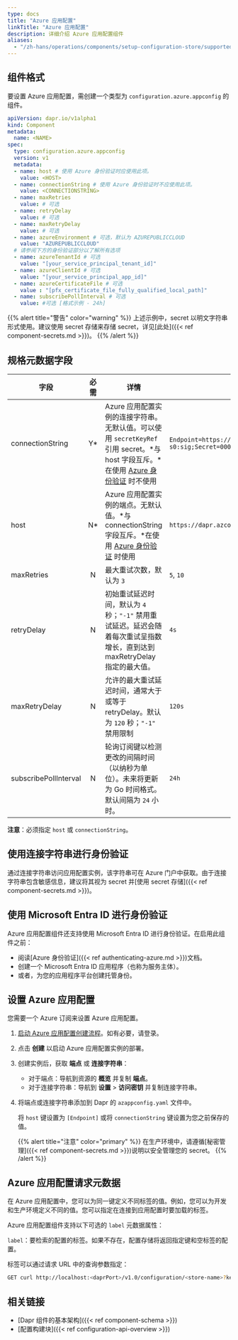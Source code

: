 ```yaml
---
type: docs
title: "Azure 应用配置"
linkTitle: "Azure 应用配置"
description: 详细介绍 Azure 应用配置组件
aliases:
  - "/zh-hans/operations/components/setup-configuration-store/supported-configuration-stores/setup-azure-appconfig/"
---
```


## 组件格式

要设置 Azure 应用配置，需创建一个类型为 `configuration.azure.appconfig` 的组件。

```yaml
apiVersion: dapr.io/v1alpha1
kind: Component
metadata:
  name: <NAME>
spec:
  type: configuration.azure.appconfig
  version: v1
  metadata:
  - name: host # 使用 Azure 身份验证时应使用此项。
    value: <HOST>
  - name: connectionString # 使用 Azure 身份验证时不应使用此项。
    value: <CONNECTIONSTRING>
  - name: maxRetries
    value: # 可选
  - name: retryDelay
    value: # 可选
  - name: maxRetryDelay
    value: # 可选
  - name: azureEnvironment # 可选，默认为 AZUREPUBLICCLOUD
    value: "AZUREPUBLICCLOUD"
  # 请参阅下方的身份验证部分以了解所有选项
  - name: azureTenantId # 可选
    value: "[your_service_principal_tenant_id]"
  - name: azureClientId # 可选
    value: "[your_service_principal_app_id]"
  - name: azureCertificateFile # 可选
    value : "[pfx_certificate_file_fully_qualified_local_path]"
  - name: subscribePollInterval # 可选
    value: #可选 [格式示例 - 24h]

```

{{% alert title="警告" color="warning" %}}
上述示例中，secret 以明文字符串形式使用。建议使用 secret 存储来存储 secret，详见[此处]({{< ref component-secrets.md >}})。
{{% /alert %}}

## 规格元数据字段

| 字段                      | 必需 | 详情 | 示例 |
|----------------------------|:--------:|---------|---------|
| connectionString  | Y*       | Azure 应用配置实例的连接字符串。无默认值。可以使用 `secretKeyRef` 引用 secret。*与 host 字段互斥。*在使用 [Azure 身份验证](https://docs.dapr.io/developing-applications/integrations/azure/azure-authentication/authenticating-azure/) 时不使用 | `Endpoint=https://foo.azconfig.io;Id=osOX-l9-s0:sig;Secret=00000000000000000000000000000000000000000000`
| host              | N*       | Azure 应用配置实例的端点。无默认值。*与 connectionString 字段互斥。*在使用 [Azure 身份验证](https://docs.dapr.io/developing-applications/integrations/azure/azure-authentication/authenticating-azure/) 时使用 | `https://dapr.azconfig.io`
| maxRetries                 | N        | 最大重试次数，默认为 `3` | `5`, `10`
| retryDelay                 | N        | 初始重试延迟时间，默认为 `4` 秒；`"-1"` 禁用重试延迟。延迟会随着每次重试呈指数增长，直到达到 maxRetryDelay 指定的最大值。 | `4s`
| maxRetryDelay              | N        | 允许的最大重试延迟时间，通常大于或等于 retryDelay。默认为 `120` 秒；`"-1"` 禁用限制 | `120s`
| subscribePollInterval      | N        | 轮询订阅键以检测更改的间隔时间（以纳秒为单位）。未来将更新为 Go 时间格式。默认间隔为 `24` 小时。 | `24h`

**注意**：必须指定 `host` 或 `connectionString`。

## 使用连接字符串进行身份验证

通过连接字符串访问应用配置实例，该字符串可在 Azure 门户中获取。由于连接字符串包含敏感信息，建议将其视为 secret 并[使用 secret 存储]({{< ref component-secrets.md >}})。

## 使用 Microsoft Entra ID 进行身份验证

Azure 应用配置组件还支持使用 Microsoft Entra ID 进行身份验证。在启用此组件之前：
- 阅读[Azure 身份验证]({{< ref authenticating-azure.md >}})文档。
- 创建一个 Microsoft Entra ID 应用程序（也称为服务主体）。
- 或者，为您的应用程序平台创建托管身份。

## 设置 Azure 应用配置

您需要一个 Azure 订阅来设置 Azure 应用配置。

1. [启动 Azure 应用配置创建流程](https://ms.portal.azure.com/#create/Microsoft.Azconfig)。如有必要，请登录。
1. 点击 **创建** 以启动 Azure 应用配置实例的部署。
1. 创建实例后，获取 **端点** 或 **连接字符串**：
   - 对于端点：导航到资源的 **概览** 并复制 **端点**。
   - 对于连接字符串：导航到 **设置** > **访问密钥** 并复制连接字符串。
1. 将端点或连接字符串添加到 Dapr 的 `azappconfig.yaml` 文件中。
     
   将 `host` 键设置为 `[Endpoint]` 或将 `connectionString` 键设置为您之前保存的值。
   
   {{% alert title="注意" color="primary" %}}
   在生产环境中，请遵循[秘密管理]({{< ref component-secrets.md >}})说明以安全管理您的 secret。
   {{% /alert %}}

## Azure 应用配置请求元数据 

在 Azure 应用配置中，您可以为同一键定义不同标签的值。例如，您可以为开发和生产环境定义不同的值。您可以指定在连接到应用配置时要加载的标签。

Azure 应用配置组件支持以下可选的 `label` 元数据属性：

`label`：要检索的配置的标签。如果不存在，配置存储将返回指定键和空标签的配置。

标签可以通过请求 URL 中的查询参数指定：

```bash
GET curl http://localhost:<daprPort>/v1.0/configuration/<store-name>?key=<key name>&metadata.label=<label value>
```

## 相关链接
- [Dapr 组件的基本架构]({{< ref component-schema >}})
- [配置构建块]({{< ref configuration-api-overview >}})
